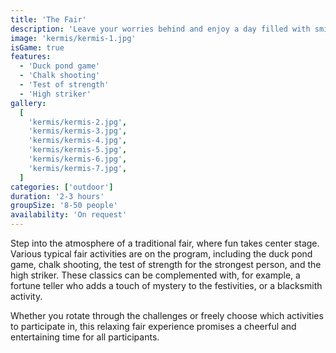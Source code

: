 ```yaml
---
title: 'The Fair'
description: 'Leave your worries behind and enjoy a day filled with smiling faces and playful moments.'
image: 'kermis/kermis-1.jpg'
isGame: true
features:
  - 'Duck pond game'
  - 'Chalk shooting'
  - 'Test of strength'
  - 'High striker'
gallery:
  [
    'kermis/kermis-2.jpg',
    'kermis/kermis-3.jpg',
    'kermis/kermis-4.jpg',
    'kermis/kermis-5.jpg',
    'kermis/kermis-6.jpg',
    'kermis/kermis-7.jpg',
  ]
categories: ['outdoor']
duration: '2-3 hours'
groupSize: '8-50 people'
availability: 'On request'
---
```


Step into the atmosphere of a traditional fair, where fun takes center stage. Various typical fair activities are on the program, including the duck pond game, chalk shooting, the test of strength for the strongest person, and the high striker. These classics can be complemented with, for example, a fortune teller who adds a touch of mystery to the festivities, or a blacksmith activity.

Whether you rotate through the challenges or freely choose which activities to participate in, this relaxing fair experience promises a cheerful and entertaining time for all participants.
